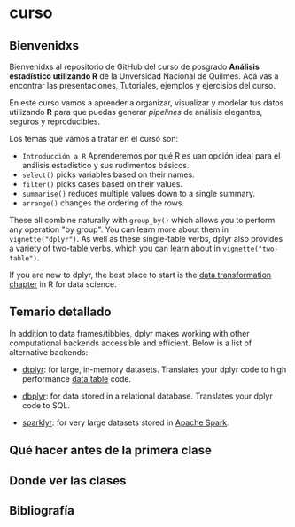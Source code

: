 
<!-- README.md is generated from README.Rmd. Please edit that file -->
# curso <a href='https://ddhh.unq.edu.ar/wp-content/uploads/2017/04/Logo-UNQ-RGB.png' align="right" height="139" /></a>

## Bienvenidxs

Bienvenidxs al repositorio de GitHub del curso de posgrado **Análisis estadístico utilizando R** de la Unversidad Nacional de Quilmes. Acá vas a encontrar las presentaciones, Tutoriales, ejemplos y ejercisios del curso.

En este curso vamos a aprender a organizar, visualizar y modelar tus datos utilizando **R** para que puedas generar *pipelines* de análisis elegantes, seguros y reproducibles.

Los temas que vamos a tratar en el curso son:

-   `Introducción a R` Aprenderemos por qué R es uan opción ideal para el análisis estadístico y sus rudimentos básicos.
-   `select()` picks variables based on their names.
-   `filter()` picks cases based on their values.
-   `summarise()` reduces multiple values down to a single summary.
-   `arrange()` changes the ordering of the rows.

These all combine naturally with `group_by()` which allows you to perform any operation "by group". You can learn more about them in `vignette("dplyr")`. As well as these single-table verbs, dplyr also provides a variety of two-table verbs, which you can learn about in `vignette("two-table")`.

If you are new to dplyr, the best place to start is the [data transformation chapter](https://r4ds.had.co.nz/transform.html) in R for data science.

## Temario detallado

In addition to data frames/tibbles, dplyr makes working with other computational backends accessible and efficient. Below is a list of alternative backends:

-   [dtplyr](https://dtplyr.tidyverse.org/): for large, in-memory datasets. Translates your dplyr code to high performance [data.table](https://rdatatable.gitlab.io/data.table/) code.

-   [dbplyr](https://dbplyr.tidyverse.org/): for data stored in a relational database. Translates your dplyr code to SQL.

-   [sparklyr](https://spark.rstudio.com): for very large datasets stored in [Apache Spark](https://spark.apache.org).

## Qué hacer antes de la primera clase

## Donde ver las clases

## Bibliografía
